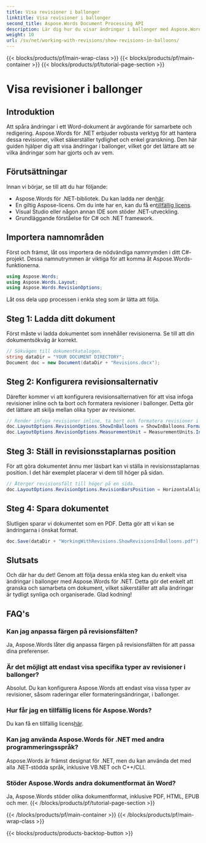 ```yaml
---
title: Visa revisioner i ballonger
linktitle: Visa revisioner i ballonger
second_title: Aspose.Words Document Processing API
description: Lär dig hur du visar ändringar i ballonger med Aspose.Words för .NET. Den här detaljerade guiden leder dig genom varje steg och säkerställer att dina dokumentändringar är tydliga och organiserade.
weight: 10
url: /sv/net/working-with-revisions/show-revisions-in-balloons/
---
```


{{< blocks/products/pf/main-wrap-class >}}
{{< blocks/products/pf/main-container >}}
{{< blocks/products/pf/tutorial-page-section >}}

# Visa revisioner i ballonger

## Introduktion

Att spåra ändringar i ett Word-dokument är avgörande för samarbete och redigering. Aspose.Words för .NET erbjuder robusta verktyg för att hantera dessa revisioner, vilket säkerställer tydlighet och enkel granskning. Den här guiden hjälper dig att visa ändringar i ballonger, vilket gör det lättare att se vilka ändringar som har gjorts och av vem.

## Förutsättningar

Innan vi börjar, se till att du har följande:

-  Aspose.Words för .NET-bibliotek. Du kan ladda ner den[här](https://releases.aspose.com/words/net/).
-  En giltig Aspose-licens. Om du inte har en, kan du få en[tillfällig licens](https://purchase.aspose.com/temporary-license/).
- Visual Studio eller någon annan IDE som stöder .NET-utveckling.
- Grundläggande förståelse för C# och .NET framework.

## Importera namnområden

Först och främst, låt oss importera de nödvändiga namnrymden i ditt C#-projekt. Dessa namnutrymmen är viktiga för att komma åt Aspose.Words-funktionerna.

```csharp
using Aspose.Words;
using Aspose.Words.Layout;
using Aspose.Words.RevisionOptions;
```

Låt oss dela upp processen i enkla steg som är lätta att följa.

## Steg 1: Ladda ditt dokument

Först måste vi ladda dokumentet som innehåller revisionerna. Se till att din dokumentsökväg är korrekt.

```csharp
// Sökvägen till dokumentkatalogen.
string dataDir = "YOUR DOCUMENT DIRECTORY";
Document doc = new Document(dataDir + "Revisions.docx");
```

## Steg 2: Konfigurera revisionsalternativ

Därefter kommer vi att konfigurera revisionsalternativen för att visa infoga revisioner inline och ta bort och formatera revisioner i ballonger. Detta gör det lättare att skilja mellan olika typer av revisioner.

```csharp
// Render infoga revisioner inline, ta bort och formatera revisioner i ballonger.
doc.LayoutOptions.RevisionOptions.ShowInBalloons = ShowInBalloons.FormatAndDelete;
doc.LayoutOptions.RevisionOptions.MeasurementUnit = MeasurementUnits.Inches;
```

## Steg 3: Ställ in revisionsstaplarnas position

För att göra dokumentet ännu mer läsbart kan vi ställa in revisionsstaplarnas position. I det här exemplet placerar vi dem till höger på sidan.

```csharp
// Återger revisionsfält till höger på en sida.
doc.LayoutOptions.RevisionOptions.RevisionBarsPosition = HorizontalAlignment.Right;
```

## Steg 4: Spara dokumentet

Slutligen sparar vi dokumentet som en PDF. Detta gör att vi kan se ändringarna i önskat format.

```csharp
doc.Save(dataDir + "WorkingWithRevisions.ShowRevisionsInBalloons.pdf");
```

## Slutsats

Och där har du det! Genom att följa dessa enkla steg kan du enkelt visa ändringar i ballonger med Aspose.Words för .NET. Detta gör det enkelt att granska och samarbeta om dokument, vilket säkerställer att alla ändringar är tydligt synliga och organiserade. Glad kodning!

## FAQ's

### Kan jag anpassa färgen på revisionsfälten?
Ja, Aspose.Words låter dig anpassa färgen på revisionsfälten för att passa dina preferenser.

### Är det möjligt att endast visa specifika typer av revisioner i ballonger?
Absolut. Du kan konfigurera Aspose.Words att endast visa vissa typer av revisioner, såsom raderingar eller formateringsändringar, i ballonger.

### Hur får jag en tillfällig licens för Aspose.Words?
Du kan få en tillfällig licens[här](https://purchase.aspose.com/temporary-license/).

### Kan jag använda Aspose.Words för .NET med andra programmeringsspråk?
Aspose.Words är främst designat för .NET, men du kan använda det med alla .NET-stödda språk, inklusive VB.NET och C++/CLI.

### Stöder Aspose.Words andra dokumentformat än Word?
Ja, Aspose.Words stöder olika dokumentformat, inklusive PDF, HTML, EPUB och mer.
{{< /blocks/products/pf/tutorial-page-section >}}

{{< /blocks/products/pf/main-container >}}
{{< /blocks/products/pf/main-wrap-class >}}

{{< blocks/products/products-backtop-button >}}
